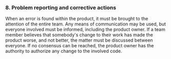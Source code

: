 ### 8. Problem reporting and corrective actions

When an error is found within the product, it must be brought to the attention of the entire team. Any means of communication may be used, but everyone involved must be informed, including the product owner. If a team member believes that somebody's change to their work has made the product worse, and not better, the matter must be discussed between everyone. If no consensus can be reached, the product owner has the authority to authorize any change to the involved code.  